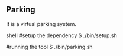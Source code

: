 ## Parking
It is a virtual parking system.

shell
#setup the dependency
$ ./bin/setup.sh

#running the tool
$ ./bin/parking.sh 

